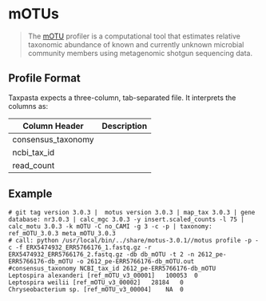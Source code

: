 # mOTUs

> The [mOTU](https://github.com/motu-tool/mOTUs/wiki) profiler is a computational tool that estimates relative taxonomic abundance of known and currently unknown microbial community members using metagenomic shotgun sequencing data.

## Profile Format

Taxpasta expects a three-column, tab-separated file. It interprets the columns as:

| Column Header      | Description |
| ------------------ | ----------- |
| consensus_taxonomy |             |
| ncbi_tax_id        |             |
| read_count         |             |

## Example

```text
# git tag version 3.0.3 |  motus version 3.0.3 | map_tax 3.0.3 | gene database: nr3.0.3 | calc_mgc 3.0.3 -y insert.scaled_counts -l 75 | calc_motu 3.0.3 -k mOTU -C no_CAMI -g 3 -c -p | taxonomy: ref_mOTU_3.0.3 meta_mOTU_3.0.3
# call: python /usr/local/bin/../share/motus-3.0.1//motus profile -p -c -f ERX5474932_ERR5766176_1.fastq.gz -r ERX5474932_ERR5766176_2.fastq.gz -db db_mOTU -t 2 -n 2612_pe-ERR5766176-db_mOTU -o 2612_pe-ERR5766176-db_mOTU.out
#consensus_taxonomy	NCBI_tax_id	2612_pe-ERR5766176-db_mOTU
Leptospira alexanderi [ref_mOTU_v3_00001]	100053	0
Leptospira weilii [ref_mOTU_v3_00002]	28184	0
Chryseobacterium sp. [ref_mOTU_v3_00004]	NA	0
```
